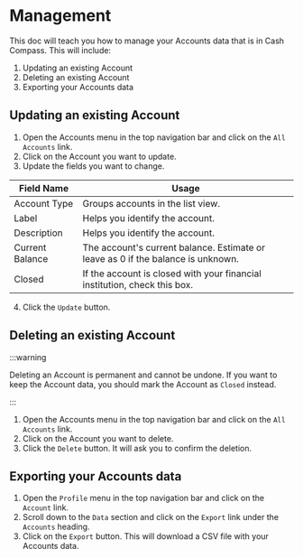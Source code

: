 # Management

This doc will teach you how to manage your Accounts data that is in Cash Compass. This will include:

1. Updating an existing Account
2. Deleting an existing Account
3. Exporting your Accounts data

## Updating an existing Account

1. Open the Accounts menu in the top navigation bar and click on the `All Accounts` link.
2. Click on the Account you want to update.
3. Update the fields you want to change.

| Field Name      | Usage                                                                                                              |
| --------------- | ------------------------------------------------------------------------------------------------------------------ |
| Account Type    | Groups accounts in the list view.                                                                                  |
| Label           | Helps you identify the account.                                                                                    |
| Description     | Helps you identify the account.                                                                                    |
| Current Balance | The account's current balance. Estimate or leave as 0 if the balance is unknown.                                   |
| Closed          | If the account is closed with your financial institution, check this box. |

4. Click the `Update` button.

## Deleting an existing Account

:::warning

Deleting an Account is permanent and cannot be undone. If you want to keep the Account data, you should mark the Account as `Closed` instead.

:::

1. Open the Accounts menu in the top navigation bar and click on the `All Accounts` link.
2. Click on the Account you want to delete.
3. Click the `Delete` button. It will ask you to confirm the deletion.

## Exporting your Accounts data

1. Open the `Profile` menu in the top navigation bar and click on the `Account` link.
2. Scroll down to the `Data` section and click on the `Export` link under the `Accounts` heading.
3. Click on the `Export` button. This will download a CSV file with your Accounts data.